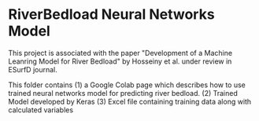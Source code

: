 # RiverBedload Neural Networks Model

This project is associated with the paper "Development of a Machine Leanring Model for River Bedload" by Hosseiny et al. under review in ESurfD journal. 

This folder contains 
(1) a Google Colab page which describes how to use trained neural networks model for predicting river bedload. 
(2) Trained Model developed by Keras
(3) Excel file containing training data along with calculated variables
